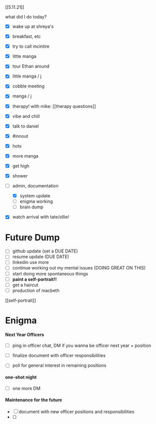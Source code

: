 [[5.11.21]]

what did I do today?

- [x] wake up at shreya's
- [x] breakfast, etc
- [x] try to call mcintire
- [x] little manga
- [x] tour Ethan around
- [x] little manga / j
- [x] cobble meeting
- [x] manga / j
- [x] therapy! with mike: [[therapy questions]]
- [x] vibe and chill
- [x] talk to daniel
- [x] #innout
- [x] hots
- [x] more manga
- [x] get high
- [x] shower
- [ ] admin, documentation
	- [x] system update
	- [ ] enigma working
	- [ ] brain dump
- [x] watch arrival with tate/ollie!


# Future Dump
- [ ] github update (set a DUE DATE)
- [ ] resume update (DUE DATE)
- [ ] linkedin use more
- [ ] continue working out my mental issues (DOING GREAT ON THIS)
- [ ] start doing more spontaneous things
- [ ] **paint a self-portrait!!**
- [ ] get a haircut
- [ ] production of macbeth

[[self-portrait]]

# Enigma

#### Next Year Officers
- [ ] ping in officer chat, DM if you wanna be officer next year + position
- [ ] finalize document with officer responsibilities
- [ ] poll for general interest in remaining positions



#### one-shot night
- [ ] one more DM


#### Maintenance for the future
- [ ] document with new officer positions and responsibilities
- [ ] 